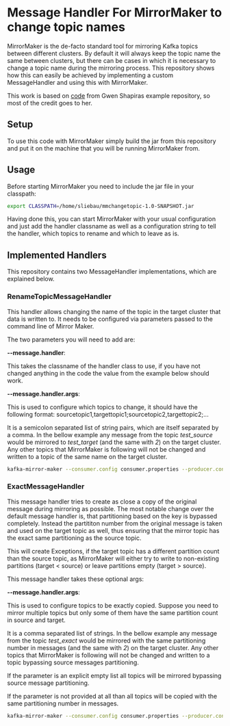 # Message Handler For MirrorMaker to change topic names

MirrorMaker is the de-facto standard tool for mirroring Kafka topics between different clusters. By default it will always keep the topic name the same between clusters, but there can be cases in which it is necessary to change a topic name during the mirroring process.
This repository shows how this can easily be achieved by implementing a custom MessageHandler and using this with MirrorMaker.

This work is based on [code](https://github.com/gwenshap/kafka-examples/blob/master/MirrorMakerHandler/README.md) from Gwen Shapiras example repository, so most of the credit goes to her.

## Setup
To use this code with MirrorMaker simply build the jar from this repository and put it on the machine that you will be running MirrorMaker from.

## Usage
Before starting MirrorMaker you need to include the jar file in your classpath:

``` bash
export CLASSPATH=/home/sliebau/mmchangetopic-1.0-SNAPSHOT.jar
```

Having done this, you can start MirrorMaker with your usual configuration and just add the handler classname as well as a configuration string to tell the handler, which topics to rename and which to leave as is.


## Implemented Handlers
This repository contains two MessageHandler implementations, which are explained below.

### RenameTopicMessageHandler
This handler allows changing the name of the topic in the target cluster that data is written to.
It needs to be configured via parameters passed to the command line of Mirror Maker.

The two parameters you will need to add are:

**--message.handler**:

This takes the classname of the handler class to use, if you have not changed anything in the code the value from the example below should work.

**--message.handler.args**:

This is used to configure which topics to change, it should have the following format: sourcetopic1,targettopic1;sourcetopic2,targettopic2;...

It is a semicolon separated list of string pairs, which are itself separated by a comma. In the bellow example any message from the topic *test_source* would be mirrored to *test_target* (and the same with *2*) on the target cluster. Any other topics that MirrorMaker is following will not be changed and written to a topic of the same name on the target cluster.

``` bash
kafka-mirror-maker --consumer.config consumer.properties --producer.config producer.properties --whitelist test_.* --message.handler com.opencore.RenameTopicHandler --message.handler.args 'test_source,test_target;test_source2,test_target2'
```


### ExactMessageHandler
This message handler tries to create as close a copy of the original message during mirroring as possible.
The most notable change over the default message handler is, that partitioning based on the key is bypassed completely.
Instead the partititon number from the original message is taken and used on the target topic as well, thus ensuring that the mirror topic has the exact same partitioning as the source topic.

This will create Exceptions, if the target topic has a different partition count than the source topic, as MirrorMaker will either try to write to non-existing partitions (target < source) or leave partitions empty (target > source).

This message handler takes these optional args:

**--message.handler.args**: 

This is used to configure topics to be exactly copied. Suppose you need to mirror multiple topics but only some of them have 
the same partition count in source and target.

It is a comma separated list of strings. In the bellow example any message from the topic *test_exact* would be mirrored with the same partitioning number in messages (and the same with *2*) on the target cluster. Any other topics that MirrorMaker is following will not be changed and written to a topic bypassing source messages partitioning.

If the parameter is an explicit empty list all topics will be mirrored bypassing source message partitioning.

If the parameter is not provided at all than all topics will be copied with the same partitioning number in messages.

``` bash
kafka-mirror-maker --consumer.config consumer.properties --producer.config producer.properties --whitelist test_.* --message.handler com.opencore.ExactMessageHandler --message.handler.args 'test_exact,test_exact2'
```
